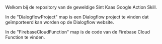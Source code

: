 Welkom bij de repository van de geweldige Sint Kaas Google Action Skill.

In de "DialogflowProject" map is een Dialogflow project te vinden dat geïmporteerd kan worden op de Dialogflow website.

In de "FirebaseCloudFunction" map is de code van de Firebase Cloud Function te vinden.